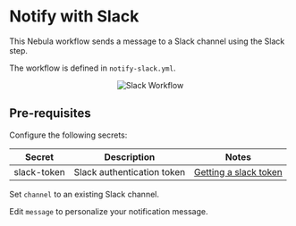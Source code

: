 # Notify with Slack  

This Nebula workflow sends a message to a Slack channel using the Slack step.

The workflow is defined in `notify-slack.yml`.

<p align="center"><img src="../../media/slack-workflow.png" alt="Slack Workflow"></p>


## Pre-requisites
Configure the following secrets:

| Secret        | Description   | Notes   |
| ------------- | ------------- | ------- |
| slack-token  | Slack authentication token | [Getting a slack token](https://get.slack.help/hc/en-us/articles/215770388-Create-and-regenerate-API-tokens) |

Set `channel` to an existing Slack channel.

Edit `message` to personalize your notification message.